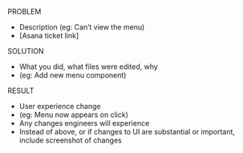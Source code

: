 PROBLEM
- Description (eg: Can’t view the menu)
- [Asana ticket link]

SOLUTION
- What you did, what files were edited, why
- (eg: Add new menu component)

RESULT
- User experience change
- (eg: Menu now appears on click)
- Any changes engineers will experience
- Instead of above, or if changes to UI are substantial or important, include screenshot of changes
